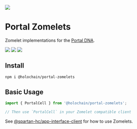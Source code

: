 [![](https://img.shields.io/npm/v/@holochain/portal-zomelets/latest?style=flat-square)](http://npmjs.com/package/@holochain/portal-zomelets)

# Portal Zomelets
Zomelet implementations for the [Portal DNA](https://github.com/holochain/portal-dna).

[![](https://img.shields.io/github/issues-raw/holochain/portal-dna?style=flat-square)](https://github.com/holochain/portal-dna/issues)
[![](https://img.shields.io/github/issues-closed-raw/holochain/portal-dna?style=flat-square)](https://github.com/holochain/portal-dna/issues?q=is%3Aissue+is%3Aclosed)
[![](https://img.shields.io/github/issues-pr-raw/holochain/portal-dna?style=flat-square)](https://github.com/holochain/portal-dna/pulls)


## Install

```bash
npm i @holochain/portal-zomelets
```

## Basic Usage

```js
import { PortalCell } from '@holochain/portal-zomelets';

// Then use `PortalCell` in your Zomelet compatible client
```

See [@spartan-hc/app-interface-client](https://www.npmjs.com/package/@spartan-hc/app-interface-client) for how to use Zomelets.

